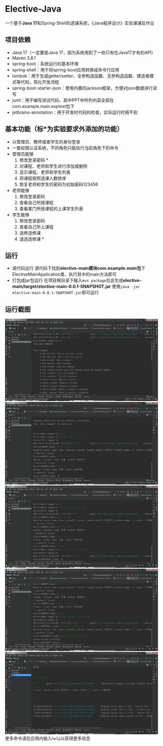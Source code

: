 # Elective-Java

一个基于**Java 17**和Spring-Shell的选课系统，《Java程序设计》实验课课后作业

## 项目依赖
* Java 17（一定要是Java 17，因为系统用到了一些只有在Java17才有的API）
* Maven 3.8.1
* spring-boot：系统运行的基本环境
* spring-shell：用于将spring-boot应用转换成命令行应用
* lombok：用于生成getter/setter、全参构造函数、无参构造函数、建造者模式等代码，简化开发流程
* spring-boot-starter-json：使用内置的jackson框架，方便对json数据进行读写
* junit：用于编写测试代码，其中PPT中所列内容全部在com.example.main.exptest包下
* jetbrains-annotation：用于开发时代码的检查，实际运行时用不到

## 基本功能（标*为实验要求外添加的功能）
* 以管理员、教师或者学生的身份登录
* 一套权限认证系统，不同角色只能执行当前角色下的命令
* 管理员能够
  1. 修改登录密码 *
  2. 对课程、老师和学生进行添加或删除
  3. 显示课程、老师和学生列表
  4. 将课程按照选课人数排序
  5. 恢复老师和学生的密码为初始密码123456
* 老师能够
  1. 修改登录密码
  2. 查看自己所授课程
  3. 查看某门所授课程的上课学生列表
* 学生能够
  1. 修改登录密码
  2. 查看自己所上课程
  3. 选修选修课
  4. 退选选修课 *

## 运行
* 源代码运行
源代码下找到**elective-main模块com.example.main包**下ElectiveMainApplication类，执行其中的main方法即可
* 打包成jar包运行
在项目根目录下输入`mvn package`后会生成**elective-main/target/elective-main-0.0.1-SNAPSHOT.jar**
使用`java -jar elective-main-0.0.1-SNAPSHOT.jar`即可运行

## 运行截图
![菜单](./image/menu.png)
![查看](./image/list.png)
![退出登录](./image/logout.png)
![选课](./image/select%20course.png)
![退出](./image/exit.png)
更多命令请在应用内输入`help`以获得更多信息
